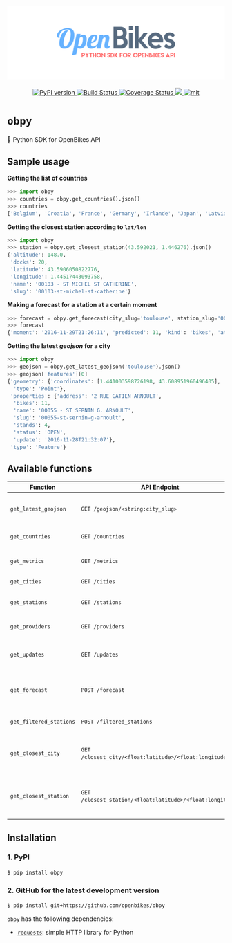 <div align="center">
  <img src="misc/obpy.png" alt="obpy_logo"/>
</div>

<br/>

<div align="center">
	<a href="https://badge.fury.io/py/obpy">
		<img src="https://badge.fury.io/py/obpy.svg" alt="PyPI version" height="18">
	</a>
	<a href="https://travis-ci.org/OpenBikes/obpy">
    	<img alt="Build Status" src="https://travis-ci.org/OpenBikes/obpy.svg?branch=master">
  	</a>
    <a href="https://coveralls.io/github/OpenBikes/obpy?branch=master">
		<img alt="Coverage Status" src="https://coveralls.io/repos/github/OpenBikes/obpy/badge.svg?branch=master">
    </a>
    <a href="https://www.codacy.com/app/Axel-BellecOrganization/obpy_2?utm_source=github.com&amp;utm_medium=referral&amp;utm_content=OpenBikes/obpy&amp;utm_campaign=Badge_Grade">
    	<img src="https://api.codacy.com/project/badge/Grade/1e6a5c56b02d4955a4d87deb3f0538ff"/>
    </a>
	<a href="https://opensource.org/licenses/MIT">
		<img src="http://img.shields.io/:license-mit-ff69b4.svg?style=flat-square" alt="mit"/>
	</a>
</div>


# `obpy`
:snake: Python SDK for OpenBikes API

## Sample usage

__Getting the list of countries__

```python
>>> import obpy
>>> countries = obpy.get_countries().json()
>>> countries
['Belgium', 'Croatia', 'France', 'Germany', 'Irlande', 'Japan', 'Latvia', 'Lithuania', 'Luxembourg', 'New Zealand', 'Norway', 'Poland', 'Slovenia', 'South Korea', 'Spain', 'Sweden', 'Turkey', 'UAE', 'UK', 'USA']
```

__Getting the closest station according to `lat/lon`__

```python
>>> import obpy
>>> station = obpy.get_closest_station(43.592021, 1.446276).json()
{'altitude': 148.0,
 'docks': 20,
 'latitude': 43.5906050822776,
 'longitude': 1.44517443093758,
 'name': '00103 - ST MICHEL ST CATHERINE',
 'slug': '00103-st-michel-st-catherine'}
```

__Making a forecast for a station at a certain moment__

```python
>>> forecast = obpy.get_forecast(city_slug='toulouse', station_slug='00103-st-michel-st-catherine', kind='bikes', moment=1480451171).json()
>>> forecast
{'moment': '2016-11-29T21:26:11', 'predicted': 11, 'kind': 'bikes', 'at': '2016-11-28T21:26:30.372014', 'expected_error': 4.04257073103125, 'station': {'longitude': 1.44517443093758, 'slug': '00103-st-michel-st-catherine', 'altitude': 148.0, 'name': '00103 - ST MICHEL ST CATHERINE', 'latitude': 43.5906050822776, 'docks': 20}}
```

__Getting the latest *geojson* for a city__

```python
>>> import obpy
>>> geojson = obpy.get_latest_geojson('toulouse').json()
>>> geojson['features'][0]
{'geometry': {'coordinates': [1.441003598726198, 43.608951960496405],
  'type': 'Point'},
 'properties': {'address': '2 RUE GATIEN ARNOULT',
  'bikes': 11,
  'name': '00055 - ST SERNIN G. ARNOULT',
  'slug': '00055-st-sernin-g-arnoult',
  'stands': 4,
  'status': 'OPEN',
  'update': '2016-11-28T21:32:07'},
 'type': 'Feature'}
```

## Available functions

| **Function**              | **API Endpoint**                                          | **Description**                                                   |
|---------------------------|-----------------------------------------------------------|-------------------------------------------------------------------|
| `get_latest_geojson`    	| `GET /geojson/<string:city_slug>`                        		| Return the latest geojson file of a city.                      	|
| `get_countries`         	| `GET /countries`                                         		| Return the list of countries.                                  	|
| `get_metrics`           	| `GET /metrics`                                           		| Returns latest metrics.                                        	|
| `get_cities`            	| `GET /cities`                                            		| Return the list of cities.                                     	|
| `get_stations`          	| `GET /stations`                                          		| Return the list of stations.                                   	|
| `get_providers`         	| `GET /providers`                                         		| Return the list of providers                                   	|
| `get_updates`           	| `GET /updates`                                           		| Return the list of latest updates for each city.               	|
| `get_forecast`          	| `POST /forecast`                                         		| Return a forecast for a station at a given time.               	|
| `get_filtered_stations` 	| `POST /filtered_stations`                                		| Return filtered stations.                                      	|
| `get_closest_city`      	| `GET /closest_city/<float:latitude>/<float:longitude>`    	| Return the closest city for a given latitude and longitude.    	|
| `get_closest_station`   	| `GET /closest_station/<float:latitude>/<float:longitude>` 	| Return the closest station for a given latitude and longitude. 	|

## Installation

### **1. PyPI**

```sh
$ pip install obpy
```

### **2. GitHub for the latest development version**

```sh
$ pip install git+https://github.com/openbikes/obpy
```

`obpy` has the following dependencies:

- [`requests`](http://docs.python-requests.org/en/master/): simple HTTP library for Python